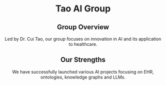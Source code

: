 <div align="center">

# Tao AI Group

## Group Overview
Led by Dr. Cui Tao, our group focuses on innovation in AI and its application to healthcare.

## Our Strengths
We have successfully launched various AI projects focusing on EHR, ontologies, knowledge graphs and LLMs.


</div>